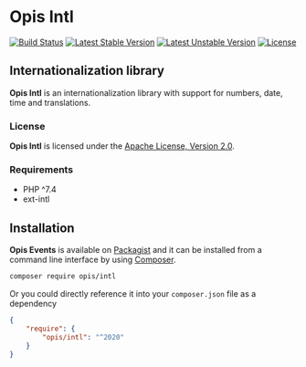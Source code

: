 Opis Intl
=========
[![Build Status](https://travis-ci.org/opis/intl.svg?branch=master)](https://travis-ci.org/opis/intl)
[![Latest Stable Version](https://poser.pugx.org/opis/intl/version.png)](https://packagist.org/packages/opis/intl)
[![Latest Unstable Version](https://poser.pugx.org/opis/intl/v/unstable.png)](https://packagist.org/packages/opis/intl)
[![License](https://poser.pugx.org/opis/intl/license.png)](https://packagist.org/packages/opis/intl)

Internationalization library
----------------------------
**Opis Intl** is an internationalization library with support for numbers, date, time and translations.

### License

**Opis Intl** is licensed under the [Apache License, Version 2.0][license].

### Requirements

* PHP ^7.4
* ext-intl

## Installation

**Opis Events** is available on [Packagist] and it can be installed from a 
command line interface by using [Composer]. 

```bash
composer require opis/intl
```

Or you could directly reference it into your `composer.json` file as a dependency

```json
{
    "require": {
        "opis/intl": "^2020"
    }
}
```

[license]: https://www.apache.org/licenses/LICENSE-2.0 "Apache License"
[Packagist]: https://packagist.org/packages/opis/events "Packagist"
[Composer]: https://getcomposer.org "Composer"